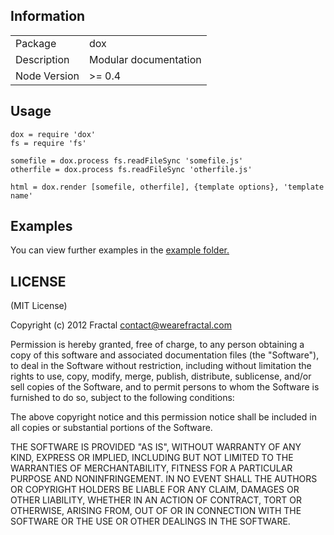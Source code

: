 ## Information

<table>
<tr>
<td>Package</td><td>dox</td>
</tr>
<tr>
<td>Description</td>
<td>Modular documentation</td>
</tr>
<tr>
<td>Node Version</td>
<td>>= 0.4</td>
</tr>
</table>

## Usage

```coffee-script
dox = require 'dox'
fs = require 'fs'

somefile = dox.process fs.readFileSync 'somefile.js'
otherfile = dox.process fs.readFileSync 'otherfile.js'

html = dox.render [somefile, otherfile], {template options}, 'template name'
```

## Examples

You can view further examples in the [example folder.](https://github.com/wearefractal/dox/tree/master/examples)

## LICENSE

(MIT License)

Copyright (c) 2012 Fractal <contact@wearefractal.com>

Permission is hereby granted, free of charge, to any person obtaining
a copy of this software and associated documentation files (the
"Software"), to deal in the Software without restriction, including
without limitation the rights to use, copy, modify, merge, publish,
distribute, sublicense, and/or sell copies of the Software, and to
permit persons to whom the Software is furnished to do so, subject to
the following conditions:

The above copyright notice and this permission notice shall be
included in all copies or substantial portions of the Software.

THE SOFTWARE IS PROVIDED "AS IS", WITHOUT WARRANTY OF ANY KIND,
EXPRESS OR IMPLIED, INCLUDING BUT NOT LIMITED TO THE WARRANTIES OF
MERCHANTABILITY, FITNESS FOR A PARTICULAR PURPOSE AND
NONINFRINGEMENT. IN NO EVENT SHALL THE AUTHORS OR COPYRIGHT HOLDERS BE
LIABLE FOR ANY CLAIM, DAMAGES OR OTHER LIABILITY, WHETHER IN AN ACTION
OF CONTRACT, TORT OR OTHERWISE, ARISING FROM, OUT OF OR IN CONNECTION
WITH THE SOFTWARE OR THE USE OR OTHER DEALINGS IN THE SOFTWARE.
